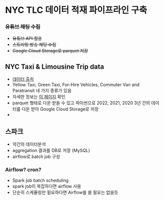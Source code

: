 # NYC TLC 데이터 적재 파이프라인 구축


### ~~유튜브 채팅 수집~~
- ~~유튜브 API 활용~~
- ~~스트리밍 방송 채팅 수집~~
- ~~Google Cloud Storage로 parquet 저장~~

## NYC Taxi & Limousine Trip data
- [데이터 출처](https://www.nyc.gov/site/tlc/about/tlc-trip-record-data.page)
- Yellow Taxi, Green Taxi, For-Hire Vehicles, Commuter Van and Paratransit 네 가지 종류가 있음
- 자세한 정보는 [이 페이지](https://www.nyc.gov/site/tlc/passengers/your-ride.page) 확인
- parquet 형태로 다운 받을 수 있고 파이썬으로 2022, 2021, 2020 3년 간의 데이터를 다운 받아 Google Cloud Storage로 저장
- 

## 스파크 
- 약간의 데이터분석
- aggregation 결과를 DB로 저장 (MySQL)
- airflow로 batch job 구성

### Airflow? cron?
- Spark job batch scheduling
- spark job이 복잡하다면 airflow 사용
- 단순히 스케쥴링만 필요하다면 Airflow를 쓸 필요는 없을듯